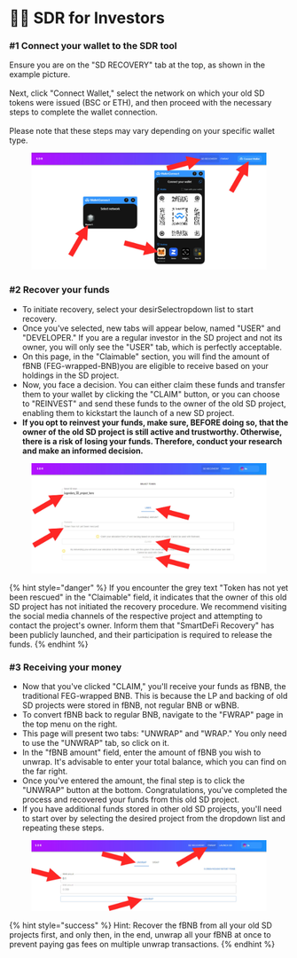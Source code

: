 # 👩‍🏫 SDR for Investors

### #1 Connect your wallet to the SDR tool

Ensure you are on the "SD RECOVERY" tab at the top, as shown in the example picture.\
\
Next, click "Connect Wallet," select the network on which your old SD tokens were issued (BSC or ETH), and then proceed with the necessary steps to complete the wallet connection.\
\
Please note that these steps may vary depending on your specific wallet type.

<figure><img src="../../../.gitbook/assets/Screenshot_9.jpg" alt=""><figcaption></figcaption></figure>

### #2 Recover your funds

* To initiate recovery, select your desirSelectropdown list to start recovery.
* &#x20;Once you've selected, new tabs will appear below, named "USER" and "DEVELOPER." If you are a regular investor in the SD project and not its owner, you will only see the "USER" tab, which is perfectly acceptable.
* On this page, in the "Claimable" section, you will find the amount of fBNB (FEG-wrapped-BNB)you are eligible to receive based on your holdings in the SD project.
* Now, you face a decision. You can either claim these funds and transfer them to your wallet by clicking the "CLAIM" button, or you can choose to "REINVEST" and send these funds to the owner of the old SD project, enabling them to kickstart the launch of a new SD project.
* **If you opt to reinvest your funds, make sure, BEFORE doing so, that the owner of the old SD project is still active and trustworthy. Otherwise, there is a risk of losing your funds. Therefore, conduct your research and make an informed decision.**

<figure><img src="../../../.gitbook/assets/Screenshot_16.jpg" alt=""><figcaption></figcaption></figure>

{% hint style="danger" %}
If you encounter the grey text "Token has not yet been rescued" in the "Claimable" field, it indicates that the owner of this old SD project has not initiated the recovery procedure. We recommend visiting the social media channels of the respective project and attempting to contact the project's owner. Inform them that "SmartDeFi Recovery" has been publicly launched, and their participation is required to release the funds.
{% endhint %}

### #3 Receiving your money

* Now that you've clicked "CLAIM," you'll receive your funds as fBNB, the traditional FEG-wrapped BNB. This is because the LP and backing of old SD projects were stored in fBNB, not regular BNB or wBNB.
* To convert fBNB back to regular BNB, navigate to the "FWRAP" page in the top menu on the right.
* This page will present two tabs: "UNWRAP" and "WRAP." You only need to use the "UNWRAP" tab, so click on it.
* In the "fBNB amount" field, enter the amount of fBNB you wish to unwrap. It's advisable to enter your total balance, which you can find on the far right.
* Once you've entered the amount, the final step is to click the "UNWRAP" button at the bottom. Congratulations, you've completed the process and recovered your funds from this old SD project.
* If you have additional funds stored in other old SD projects, you'll need to start over by selecting the desired project from the dropdown list and repeating these steps.

<figure><img src="../../../.gitbook/assets/unwrap SDR.jpg" alt=""><figcaption></figcaption></figure>

{% hint style="success" %}
Hint: Recover the fBNB from all your old SD projects first, and only then, in the end, unwrap all your fBNB at once to prevent paying gas fees on multiple unwrap transactions.
{% endhint %}

